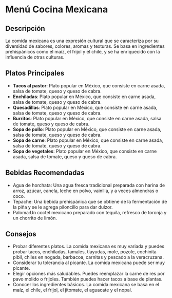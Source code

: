 # Menú Cocina Mexicana

## Descripción
La comida mexicana es una expresión cultural que se caracteriza por su diversidad de sabores, colores, aromas y texturas. Se basa en ingredientes prehispánicos como el maíz, el frijol y el chile, y se ha enriquecido con la influencia de otras culturas. 

## Platos Principales
- **Tacos al pastor**: Plato popular en México, que consiste en carne asada, salsa de tomate, queso y queso de cabra. 
- **Enchiladas**: Plato popular en México, que consiste en carne asada, salsa de tomate, queso y queso de cabra. 
- **Quesadillas**: Plato popular en México, que consiste en carne asada, salsa de tomate, queso y queso de cabra. 
- **Burritos**: Plato popular en México, que consiste en carne asada, salsa de tomate, queso y queso de cabra. 
- **Sopa de pollo**: Plato popular en México, que consiste en carne asada, salsa de tomate, queso y queso de cabra. 
- **Sopa de carne**: Plato popular en México, que consiste en carne asada, salsa de tomate, queso y queso de cabra. 
- **Sopa de vegetales**: Plato popular en México, que consiste en carne asada, salsa de tomate, queso y queso de cabra.

## Bebidas Recomendadas
- Agua de horchata: Una agua fresca tradicional preparada con harina de arroz, azúcar, canela, leche en polvo, vainilla, y a veces almendras o coco. 
- Tepache: Una bebida prehispánica que se obtiene de la fermentación de la piña y se le agrega piloncillo para dar dulzor. 
- Paloma:Un coctel mexicano preparado con tequila, refresco de toronja y un chorrito de limón. 

## Consejos
- Probar diferentes platos. La comida mexicana es muy variada y puedes probar tacos, enchiladas, tamales, tlayudas, mole, pozole, cochinita pibil, chiles en nogada, barbacoa, carnitas y pescado a la veracruzana. 
- Considerar tu tolerancia al picante. La comida mexicana puede ser muy picante. 
- Elegir opciones más saludables. Puedes reemplazar la carne de res por pavo molido o frijoles. También puedes hacer tacos a base de plantas. 
- Conocer los ingredientes básicos. La comida mexicana se basa en el maíz, el chile, el frijol, el jitomate, el aguacate y el nopal. 